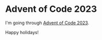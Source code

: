 # Advent of Code 2023

I'm going through [Advent of Code 2023](https://adventofcode.com/2023).

Happy holidays!

